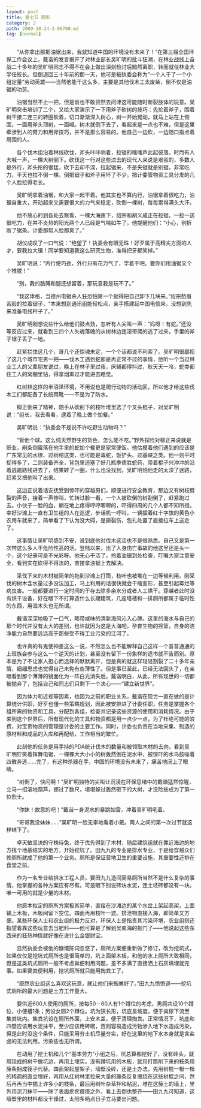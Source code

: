 ```yaml
---
layout: post
title: 第七节 厕所
category: 2
path: 2009-10-24-2-00700.md
tag: [normal]
---
```


　　“从你拿出那把油锯出来，我就知道中国的环境没有未来了！”在第三届全国环保工作会议上，戴谐的发言揭开了对林业部长吴旷明的批斗狂潮，在林业战线上奋战二十多年的吴旷明同志不得不在会上做出深刻检讨后黯然离职，转而就任林业大学任校长。但倒退回三十年前的那一天，他可是被执委会称为“一个人干了一个小组定量”劳动英雄——当然他能干这么多，主要是其他伐木工太废柴，倒不仅是油锯的功劳。

　　油锯当然不止一把，但是谁也不敢贸然去问津这可能随时断裂肢体的玩意。吴旷明突击培训了二个，又给大家演示了一下用斧子砍树的技巧：先抡着斧子，围着树干接二连三的转圈砍着，切口渐渐深入树心，树一开始晃动，就马上站在上侧面，一面用斧头顶树，一面喊。树木就倒下去了，看起来是一点也不难，但是这里牵涉到人的臂力和用斧技巧，并不是那么容易的。他自己一边砍，一边随口指点着周围的人。

　　各个伐木组沿着林线砍伐，斧头咔咔响着，拉锯的嗤嗤声此起彼落。时而有人大喊一声，一棵大树倒下。砍伐这一行对这些过去的现代人来说是艰苦的，多数人是外行，斧头抡的很猛，砍下去却不深，拉起锯来，不是夹锯就是别锯，非常吃力，半天也拉不倒一棵，倒把锯子和斧子用坏了不少。把计委管物资工具分发的几个人脸拉得老长。

　　吴旷明拿着油锯，和大家一起干着。他其实也不算内行，油锯拿着很吃力，油锯自重大，开动起来又需要很大的力气来稳定，砍倒一棵树，每每累得满头大汗。

　　他不放心的到各处去察看，一棵大海莲下，绍宗和胡义成正在拉锯，一拉一送很吃力，在并不炎热的阳光两个人已经是气喘如牛了。他提醒他们：“小心，别折断了锯条。计委那帮人脸都臭了。”

　　胡仪成叹了一口气说：“绝望了！执委会有眼无珠！好歹属于高精尖方面的人才，要我拉大锯！同学要知道我这么研究生物，准得把牙都笑掉。”

　　吴旷明说：“内行使巧劲，外行只有花力气了，学着干吧。要你们用油锯又个个推脱！”

　　“别，我的胳膊和腿还想留着，那玩意我是玩不了。”

　　“我这体格，当德州电锯杀人狂恐怕第一个就得把自己卸下几块来。”绍宗愁眉苦脸的拉着锯子，“本来想到通讯组能轻松点，亲手搭建起中国电信来，没想到先来准备电线杆子了。”

　　吴旷明刚想说些什么给他们鼓点劲，忽听有人尖叫一声：“妈呀！有蛇。”还没等反应过来，就看到三四个人失魂落魄的从树林边连滚带爬的逃了过来，手里的斧子锯子丢了一地。

　　赶紧拦住这几个，哥几个还惊魂未定，一个个话都说不利索了。吴旷明很鄙视了这几个城市宅男一把——伐木工遇到蛇那是再正常不过的事情，他听一个当过林业工人的父辈朋友说过，晚上在林子里过夜，床辅都得抖过，秋天天一冷，蛇类都往工人的窝棚里钻，得拿烟熏过才能进去睡觉。

　　红树林这样的半沼泽环境，不用说也是爬行动物的活动区，所以他才给这些伐木工们都配备了长统雨靴——不是为了防水。

　　柳正倒来了精神，随手从砍削下的枝叶堆里选了个叉头棍子，对吴旷明说：“组长，我去看看，逮着了晚上做个加餐。”

　　吴旷明说：“执委会不是说不许吃野生动物吗？”

　　“管他个球。这么纯天然野生的货色，怎么能不吃。”野外探险对柳正来说就是职业，剐条倒霉落在他手里的蛇加个餐更是家常便饭。他估摸着他们遇到的应该是广东常见的水律、过树榕这类，也可能是毒蛇，饭铲头、过基峡之类。他一则平时捉得多了，二则装备齐全，背包里还塞了好几瓶季德胜蛇药，带着棍子兴冲冲的沿着逃跑路线进去了，结果转了一圈，什么也没找到，吴旷明怕他走的太深了迷路，赶紧又把他叫了出来。

　　这边正说着话安抚受到惊吓的穿越男们，顺便进行安全教育，那边又有树枝劈裂的声音，接着一声惨叫，忙转过脸一看，一个人被砍倒的树刮倒了，赶紧跑过去。小伙子一脸的血，躺在地上疼得哼哼唧唧的，吓得四周的几个人都不知所措。幸好沙滩上一直有卫生组的人在巡逻，步话机一呼叫，一辆插着红十字旗的黄色小农用车就来了，简单看了下认为没大碍，是撕裂伤，包扎处置了直接拉车上送走了。

　　这事情让吴旷明感到不安，说到底他对伐木这活也不是很熟悉。自己又是第一次带这么多人干危险性高的活。登陆以来，出了人身伤亡事故的他这里还是头一个，这个纪录可是不光彩呀。他无心干活了，拎着油锯到处检查，叮嘱大家注意安全，看到实在砍得不得法的，直接拿油锯上去解决。

　　采伐下来的木材被简单的拖到沙滩上打筒，枝叶也被堆在一边等候利用。刚采伐的树木含水量过多没法加工，马上利用的话很快就会干缩变形，甚至引起霉烂等病虫害。一般都要进行一定时间的干存去除多余水分或者人工烘干。穿越者此时没有烘干设备，好在眼下不打算造什么长期建筑，几座塔楼和一排厕所都属于临时性的东西，用湿木头也无所谓。

　　戴谐深深地吸了一口气，略带咸味的清新海风沁入心脾。这里的海水与自己的那个时代并没有太大的差别，也许就因为这是大海吧，孕育生物的摇篮，自身的洁净能力自然要远远高于那些受不得工业污染的江河了。

　　也许真的有鬼使神差这么一说，不然怎么也不能解释自己这样一个普普通通的上班族会参与这么一个逆天的计划，甚至没有留下一份象样的遗书就不告而别。原本是为了不让家人担心而选择的默默离开，但是真的就这样轻轻割裂了二十多年亲情，细细思虑也觉得自己未免有些薄性了。但是事已至此，已经无法回头了，在亲眼看到那个薄薄的镜面化为一阵白光消失后。戴谐明白，从此，所有现世的一切都被抛弃了，包括自己和同志们只剩下一个决心——“建立新世界”。

　　因为体力和近视等因素，也因为之前的职业关系，戴谐在现世一直在做的是计算统计供职，好歹也懂一些策略规划，因此被安排进了计委任职，任务是掌握各个组所需的物资和工具，分配到各组，检查并记录这些资源的使用和消耗情况。由于来到这个世界后，所有现代化的工具和物资都是用一点少一点，为了杜绝可能的浪费，对宝贵物资的管理是计委的主要工作。同时，计委也负责在当地采集、制造的原材料和成品的入库和再配给，工作相当的繁忙。

　　此刻他的任务是用手持的PDA统计伐木的数量和被领取木材的去向，看到吴旷明狞笑着挥舞电锯，一棵棵大大小小的树轰然倒在泥水中，被惊吓的水鸟鼓噪着四散奔逃……完了，有这种杀器在手，中国的环境没有未来了，痛苦地闭上了眼睛。

　　“树倒了，快闪啊！”吴旷明独特的尖叫让沉浸在环保思绪中的戴谐猛然惊醒，立马一招滚地葫芦，挪过了数尺，堪堪躲过轰然砸下的大树，才没险些成为了第一位烈士。

　　“你妹！故意的吧！”戴谐一身泥水的暴跳如雷，冲着吴旷明吼着。

　　“哥哥我没妹妹……”吴旷明一脸无辜地看着小戴。两人之间的第一次过节就这样结下了。

　　卓天敏坚决的守株待兔，终于优先得到了木材，随后建筑组就在靠近海边的地方找个地基结实的地方，开始挖坑了。田九九的专业是排水专业，于是给穿越众们修厕所就成了他的第一个业务。厕所是保证营地卫生的重要设施，其重要性还排在食堂之前。

　　作为一名专业给排水工程人员，要田九九造间简易厕所当然不是什么复杂的事情，他掌握的各种方案应有尽有。可是眼下别说砖块水泥，连土坯砖都没有一块。唯一可用的就是少量的木材。

　　他原本拟定的厕所方案极其简单，直接在沙滩边的某个水岔上架起高架，上面铺上木板，木板间留下空位。四面再用枝叶一遮。排泄物直接入海，即简单又方便。某些环保人士和农业组的极力反对，环保人士是指责其污染环境，农业组则还指望着靠这些玩意去当肥料——他可算是了解到吴南海的抠门了——他说起这些东西来的狂热神情就好像在说什么金银财宝。

　　显然执委会被他的慷慨陈词忽悠了，厕所方案便重新做了修订，改为挖坑式，如果仅仅是挖坑式厕所也是很简单的，坑上面架木板，和他的水上厕所大致相同，但是这类坑式厕所一般不考虑粪便利用问题，差不多满了直接洒上石灰填埋就完事。如果要粪便利用，挖坑厕所就只能用掏粪工了。

　　“既然农业组这么喜欢这玩意，就让他们来掏粪好了。”田九九愤愤道——挖坑式厕所的最大问题是土方工作量大。

　　要供近600人使用的厕所，按每50－60人有1个蹲位的考虑，男厕共设10个蹲位，小便槽1条；另设女厕2个蹲位。坑为狭长形，坑底呈坡度，便于粪尿下流至集粪坑内。集粪坑设在厕所外面，上安木盖，便于清理掏粪。正常情况下，坑底和四壁应该用水泥抹平，至少应该用砖砌，否则容易造成污物渗入地下水造成污染，但是此时没这个条件，只能采用夯土机尽量夯实，好在这里的地下水本身就是含盐卤的无法利用，污染些也无所谓。

　　在动用了挖土机和几个“基本劳力”小组之后，坑总算都挖好了，没有砖头，就用现成的树干做坑边，再用土埋实。没有蹲坑用的木板，就用打筒削下来的枝条用藤条捆成筏子代替。四面架起屋架子，墙壁没砖，还是土办法，先用树棍一根一根的稀疏的直立埋好，再用从红树林里拉来大量的藤条反复缠绕在这些树棍之间，然后再再当中插上许多小的枝条，最后用树叶杂草拌和粘泥，堆在这藤土的墙上，里外用泥刀抹平——除了表面疙疙瘩瘩之外，看上去倒也整齐——田九九可知道，这墙壁里的材料都没干燥过，太阳多晒点日子立马要出问题。
